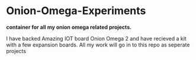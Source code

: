 # Onion-Omega-Experiments
<b>container for all my onion omega related projects.</b>

I have backed Amazing IOT board Onion Omega 2 and have recieved a kit with a few expansion boards. All my work will go in to this repo as
seperate projects
